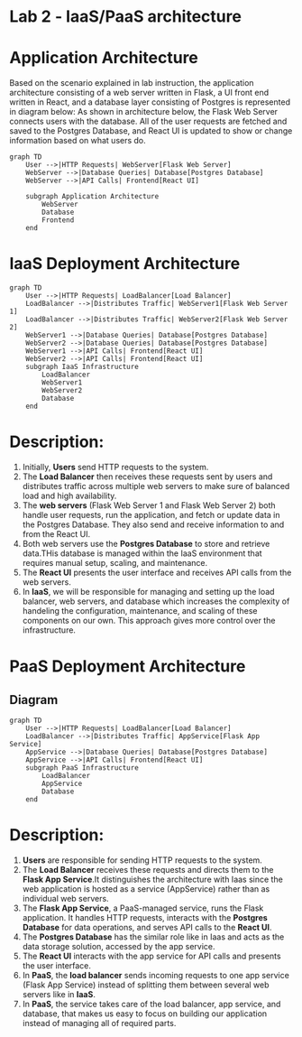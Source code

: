 
# Lab 2 - laaS/PaaS architecture 
# Application Architecture 
Based on the scenario explained in lab instruction, the application architecture consisting of a web server written in Flask, a UI front end written in React, and a database layer consisting of Postgres is represented in diagram below:
As shown in architecture below, the Flask Web Server connects users with the database. All of the user requests are fetched and saved to the Postgres Database, and React UI is updated to show or change information based on what users do.
```mermaid
graph TD
    User -->|HTTP Requests| WebServer[Flask Web Server]
    WebServer -->|Database Queries| Database[Postgres Database]
    WebServer -->|API Calls| Frontend[React UI]
    
    subgraph Application Architecture
        WebServer
        Database
        Frontend
    end

```
# IaaS Deployment Architecture

```mermaid
graph TD
    User -->|HTTP Requests| LoadBalancer[Load Balancer]
    LoadBalancer -->|Distributes Traffic| WebServer1[Flask Web Server 1]
    LoadBalancer -->|Distributes Traffic| WebServer2[Flask Web Server 2]
    WebServer1 -->|Database Queries| Database[Postgres Database]
    WebServer2 -->|Database Queries| Database[Postgres Database]
    WebServer1 -->|API Calls| Frontend[React UI]
    WebServer2 -->|API Calls| Frontend[React UI]
    subgraph IaaS Infrastructure
        LoadBalancer
        WebServer1
        WebServer2
        Database
    end
```
# Description:
1. Initially, **Users** send HTTP requests to the system.
2. The **Load Balancer** then receives these requests sent by users and distributes traffic across multiple web servers to make sure of balanced load and high availability.
3. The **web servers** (Flask Web Server 1 and Flask Web Server 2) both handle user requests, run the application, and fetch or update data in the Postgres Database. They also send and receive information to and from the React UI.
4. Both web servers use the **Postgres Database** to store and retrieve data.THis database is managed within the IaaS environment that requires manual setup, scaling, and maintenance.
5. The **React UI** presents the user interface and receives API calls from the web servers.
6. In **IaaS**, we will be responsible for managing and setting up the load balancer, web servers, and database which increases the complexity of handeling the configuration, maintenance, and scaling of these components on our own. This approach gives more control over the infrastructure.

# PaaS Deployment Architecture

## Diagram

```mermaid
graph TD
    User -->|HTTP Requests| LoadBalancer[Load Balancer]
    LoadBalancer -->|Distributes Traffic| AppService[Flask App Service]
    AppService -->|Database Queries| Database[Postgres Database]
    AppService -->|API Calls| Frontend[React UI]
    subgraph PaaS Infrastructure
        LoadBalancer
        AppService
        Database
    end
```
# Description:
1. **Users** are responsible for sending HTTP requests to the system.
2. The **Load Balancer** receives these requests and directs them to the **Flask App Service**.It distinguishes the architecture with Iaas since the web application is hosted as a service (AppService) rather than as individual web servers.
3. The **Flask App Service**, a PaaS-managed service, runs the Flask application. It handles HTTP requests, interacts with the **Postgres Database** for data operations, and serves API calls to the **React UI**.
4. The **Postgres Database** has the similar role like in Iaas and acts as the data storage solution, accessed by the app service.
5. The **React UI** interacts with the app service for API calls and presents the user interface.
6. In **PaaS**, the **load balancer** sends incoming requests to one app service (Flask App Service) instead of splitting them between several web servers like in **IaaS**.
7. In **PaaS**, the service takes care of the load balancer, app service, and database, that makes us easy to focus on building our application instead of managing all of required parts.
   



